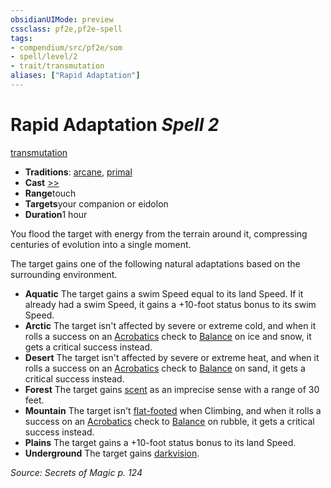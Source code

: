 ```yaml
---
obsidianUIMode: preview
cssclass: pf2e,pf2e-spell
tags:
- compendium/src/pf2e/som
- spell/level/2
- trait/transmutation
aliases: ["Rapid Adaptation"]
---
```

# Rapid Adaptation *Spell 2*   
[transmutation](../../rules/traits/transmutation.md)  

- **Traditions**: [arcane](../../rules/traits/arcane.md), [primal](../../rules/traits/primal.md)
- **Cast** [>>](../../rules/core-rulebook/chapter-9-playing-the-game.md#Actions "Two-Action") 
- **Range**touch
- **Targets**your companion or eidolon
- **Duration**1 hour

You flood the target with energy from the terrain around it, compressing centuries of evolution into a single moment.

The target gains one of the following natural adaptations based on the surrounding environment.

- **Aquatic** The target gains a swim Speed equal to its land Speed. If it already had a swim Speed, it gains a +10-foot status bonus to its swim Speed.
- **Arctic** The target isn't affected by severe or extreme cold, and when it rolls a success on an [Acrobatics](../skills.md#Acrobatics) check to [Balance](../../rules/actions/balance.md) on ice and snow, it gets a critical success instead.
- **Desert** The target isn't affected by severe or extreme heat, and when it rolls a success on an [Acrobatics](../skills.md#Acrobatics) check to [Balance](../../rules/actions/balance.md) on sand, it gets a critical success instead.
- **Forest** The target gains [scent](../../rules/abilities/scent.md) as an imprecise sense with a range of 30 feet.
- **Mountain** The target isn't [flat-footed](../../rules/conditions.md#Flat-footed) when Climbing, and when it rolls a success on an [Acrobatics](../skills.md#Acrobatics) check to [Balance](../../rules/actions/balance.md) on rubble, it gets a critical success instead.
- **Plains** The target gains a +10-foot status bonus to its land Speed.
- **Underground** The target gains [darkvision](../../rules/abilities/darkvision.md).

*Source: Secrets of Magic p. 124*